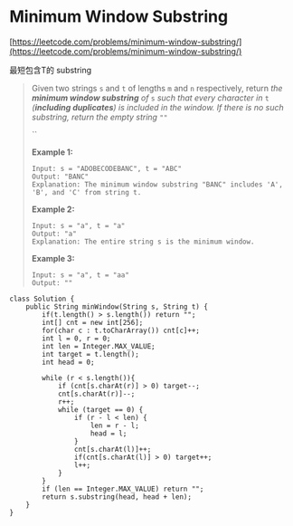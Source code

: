 # Minimum Window Substring

[https://leetcode.com/problems/minimum-window-substring/](https://leetcode.com/problems/minimum-window-substring/)

最短包含T的 substring

> Given two strings `s` and `t` of lengths `m` and `n` respectively, return _the **minimum window substring** of_ `s` _such that every character in_ `t` _(**including duplicates**) is included in the window. If there is no such substring, return the empty string_ `""`
>
> ``
>
> **Example 1:**
>
> ```
> Input: s = "ADOBECODEBANC", t = "ABC"
> Output: "BANC"
> Explanation: The minimum window substring "BANC" includes 'A', 'B', and 'C' from string t.
> ```
>
> **Example 2:**
>
> ```
> Input: s = "a", t = "a"
> Output: "a"
> Explanation: The entire string s is the minimum window.
> ```
>
> **Example 3:**
>
> ```
> Input: s = "a", t = "aa"
> Output: ""
> ```

```
class Solution {
    public String minWindow(String s, String t) {
        if(t.length() > s.length()) return "";
        int[] cnt = new int[256];
        for(char c : t.toCharArray()) cnt[c]++;
        int l = 0, r = 0;
        int len = Integer.MAX_VALUE;
        int target = t.length();
        int head = 0;
        
        while (r < s.length()){
            if (cnt[s.charAt(r)] > 0) target--;
            cnt[s.charAt(r)]--;
            r++;
            while (target == 0) {
                if (r - l < len) {
                    len = r - l;
                    head = l;
                }
                cnt[s.charAt(l)]++;
                if(cnt[s.charAt(l)] > 0) target++;
                l++;
            }
        }
        if (len == Integer.MAX_VALUE) return "";
        return s.substring(head, head + len);
    }
}
```
